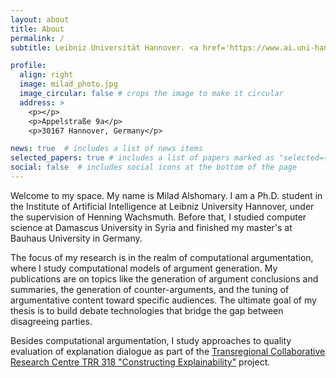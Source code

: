 ```yaml
---
layout: about
title: About
permalink: /
subtitle: Leibniz Universität Hannover. <a href='https://www.ai.uni-hannover.de/de/institut/arbeitsgruppen/nlp'> Institut for AI </a>

profile:
  align: right
  image: milad_photo.jpg
  image_circular: false # crops the image to make it circular
  address: >
    <p></p>
    <p>Appelstraße 9a</p>
    <p>30167 Hannover, Germany</p>

news: true  # includes a list of news items
selected_papers: true # includes a list of papers marked as "selected={true}"
social: false  # includes social icons at the bottom of the page
---
```



Welcome to my space. My name is Milad Alshomary. I am a Ph.D. student in the Institute of Artificial Intelligence at Leibniz University Hannover, under the supervision of Henning Wachsmuth. Before that, I studied computer science at Damascus University in Syria and finished my master's at Bauhaus University in Germany. 

The focus of my research is in the realm of computational argumentation, where I study computational models of argument generation. My publications are on topics like the generation of argument conclusions and summaries, the generation of counter-arguments, and the tuning of argumentative content toward specific audiences. The ultimate goal of my thesis is to build debate technologies that bridge the gap between disagreeing parties. 

Besides computational argumentation, I study approaches to quality evaluation of explanation dialogue as part of the <a href="https://trr318.uni-paderborn.de/en/">Transregional Collaborative Research Centre TRR 318 "Constructing Explainability"</a> project.